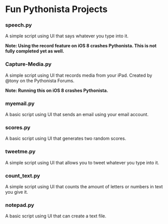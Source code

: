 Fun Pythonista Projects
====================

### speech.py

A simple script using UI that says whatever you type into it.

**Note: Using the record feature on iOS 8 crashes Pythonista. This is not fully completed yet as well.**

### Capture-Media.py

A simple script using UI that records media from your iPad.
Created by @tony on the Pythonista Forums.

**Note: Running this on iOS 8 crashes Pythonista.**

### myemail.py

A basic script using UI that sends an email using your email account.

### scores.py

A basic script using UI that generates two random scores.

### tweetme.py

A simple script using UI that allows you to tweet whatever you type into it.

### count_text.py

A simple script using UI that counts the amount of letters or numbers in text you give it.

### notepad.py

A basic script using UI that can create a text file. 

